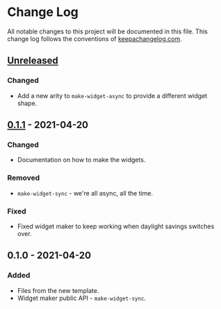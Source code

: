 # Change Log
All notable changes to this project will be documented in this file. This change log follows the conventions of [keepachangelog.com](http://keepachangelog.com/).

## [Unreleased]
### Changed
- Add a new arity to `make-widget-async` to provide a different widget shape.

## [0.1.1] - 2021-04-20
### Changed
- Documentation on how to make the widgets.

### Removed
- `make-widget-sync` - we're all async, all the time.

### Fixed
- Fixed widget maker to keep working when daylight savings switches over.

## 0.1.0 - 2021-04-20
### Added
- Files from the new template.
- Widget maker public API - `make-widget-sync`.

[Unreleased]: https://github.com/your-name/newsfeels/compare/0.1.1...HEAD
[0.1.1]: https://github.com/your-name/newsfeels/compare/0.1.0...0.1.1
